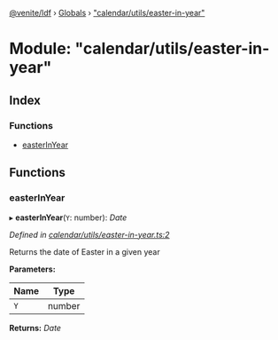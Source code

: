 [@venite/ldf](../README.md) › [Globals](../globals.md) › ["calendar/utils/easter-in-year"](_calendar_utils_easter_in_year_.md)

# Module: "calendar/utils/easter-in-year"

## Index

### Functions

* [easterInYear](_calendar_utils_easter_in_year_.md#easterinyear)

## Functions

###  easterInYear

▸ **easterInYear**(`Y`: number): *Date*

*Defined in [calendar/utils/easter-in-year.ts:2](https://github.com/gbj/venite/blob/87a9139/ldf/src/calendar/utils/easter-in-year.ts#L2)*

Returns the date of Easter in a given year

**Parameters:**

Name | Type |
------ | ------ |
`Y` | number |

**Returns:** *Date*
